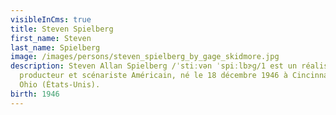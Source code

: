 ```yaml
---
visibleInCms: true
title: Steven Spielberg
first_name: Steven
last_name: Spielberg
image: /images/persons/steven_spielberg_by_gage_skidmore.jpg
description: Steven Allan Spielberg /ˈstiːvən ˈspiːlbɝɡ/1 est un réalisateur,
  producteur et scénariste Américain, né le 18 décembre 1946 à Cincinnati en
  Ohio (États-Unis).
birth: 1946
---
```

